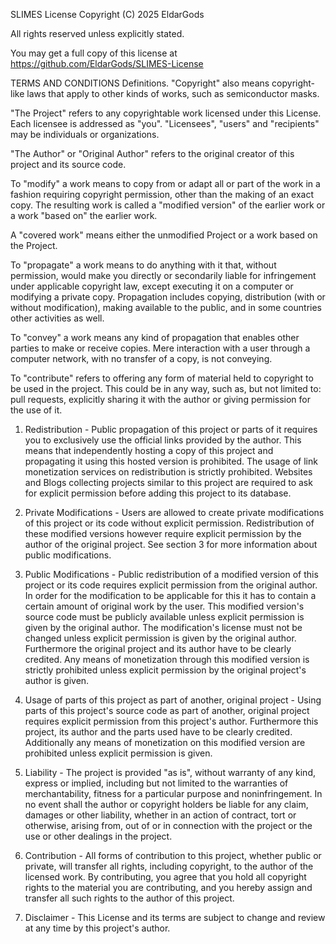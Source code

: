 SLIMES License
Copyright (C) 2025 EldarGods

All rights reserved unless explicitly stated.

You may get a full copy of this license at https://github.com/EldarGods/SLIMES-License

TERMS AND CONDITIONS
Definitions.
"Copyright" also means copyright-like laws that apply to other kinds of works, such as semiconductor masks.

"The Project" refers to any copyrightable work licensed under this License. Each licensee is addressed as "you". "Licensees", "users" and "recipients" may be individuals or organizations.

"The Author" or "Original Author" refers to the original creator of this project and its source code.

To "modify" a work means to copy from or adapt all or part of the work in a fashion requiring copyright permission, other than the making of an exact copy. The resulting work is called a "modified version" of the earlier work or a work "based on" the earlier work.

A "covered work" means either the unmodified Project or a work based on the Project.

To "propagate" a work means to do anything with it that, without permission, would make you directly or secondarily liable for infringement under applicable copyright law, except executing it on a computer or modifying a private copy. Propagation includes copying, distribution (with or without modification), making available to the public, and in some countries other activities as well.

To "convey" a work means any kind of propagation that enables other parties to make or receive copies. Mere interaction with a user through a computer network, with no transfer of a copy, is not conveying.

To "contribute" refers to offering any form of material held to copyright to be used in the project. This could be in any way, such as, but not limited to: pull requests, explicitly sharing it with the author or giving permission for the use of it.

1. Redistribution - Public propagation of this project or parts of it requires you to exclusively use the official links provided by the author. This means that independently hosting a copy of this project and propagating it using this hosted version is prohibited. The usage of link monetization services on redistribution is strictly prohibited. Websites and Blogs collecting projects similar to this project are required to ask for explicit permission before adding this project to its database.

2. Private Modifications - Users are allowed to create private modifications of this project or its code without explicit permission. Redistribution of these modified versions however require explicit permission by the author of the original project. See section 3 for more information about public modifications.

3. Public Modifications - Public redistribution of a modified version of this project or its code requires explicit permission from the original author. In order for the modification to be applicable for this it has to contain a certain amount of original work by the user. This modified version's source code must be publicly available unless explicit permission is given by the original author. The modification's license must not be changed unless explicit permission is given by the original author. Furthermore the original project and its author have to be clearly credited. Any means of monetization through this modified version is strictly prohibited unless explicit permission by the original project's author is given.

4. Usage of parts of this project as part of another, original project - Using parts of this project's source code as part of another, original project requires explicit permission from this project's author. Furthermore this project, its author and the parts used have to be clearly credited. Additionally any means of monetization on this modified version are prohibited unless explicit permission is given.

5. Liability - The project is provided "as is", without warranty of any kind, express or implied, including but not limited to the warranties of merchantability, fitness for a particular purpose and noninfringement. In no event shall the author or copyright holders be liable for any claim, damages or other liability, whether in an action of contract, tort or otherwise, arising from, out of or in connection with the project or the use or other dealings in the project.

6. Contribution - All forms of contribution to this project, whether public or private, will transfer all rights, including copyright, to the author of the licensed work. By contributing, you agree that you hold all copyright rights to the material you are contributing, and you hereby assign and transfer all such rights to the author of this project.

7. Disclaimer - This License and its terms are subject to change and review at any time by this project's author.
